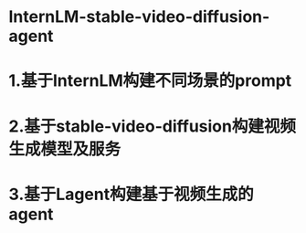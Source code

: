 # InternLM-stable-video-diffusion-agent
# 1.基于InternLM构建不同场景的prompt
# 2.基于stable-video-diffusion构建视频生成模型及服务
# 3.基于Lagent构建基于视频生成的agent
